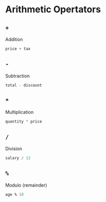 # Arithmetic Opertators

## `+`

Addition

```sql
price + tax
```

## `-`

Subtraction

```sql
total - discount
```

## `*`

Multiplication

```sql
quantity * price
```

## `/`

Division

```sql
salary / 12
```

## `%`

Modulo (remainder)

```sql
age % 10
```
